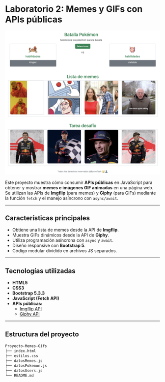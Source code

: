 
# Laboratorio 2: Memes y GIFs con APIs públicas
<img width="1014" alt="Tarea" src="https://github.com/WilmerRamos21/AW_Laboratorio_2/blob/main/Captura%20de%20pantalla%202025-10-05%20a%20la(s)%2018.18.30.png" />


Este proyecto muestra cómo consumir **APIs públicas** en JavaScript para obtener y mostrar **memes e imágenes GIF animadas** en una página web.  
Se utilizan las APIs de **Imgflip** (para memes) y **Giphy** (para GIFs) mediante la función `fetch` y el manejo asíncrono con `async/await`.

---

## Características principales

- Obtiene una lista de memes desde la API de **Imgflip**.  
- Muestra GIFs dinámicos desde la API de **Giphy**.  
- Utiliza programación asíncrona con `async` y `await`.  
- Diseño responsive con **Bootstrap 5**.  
- Código modular dividido en archivos JS separados.

---

## Tecnologías utilizadas

- **HTML5**  
- **CSS3**  
- **Bootstrap 5.3.3**  
- **JavaScript (Fetch API)**  
- **APIs públicas:**
  - [Imgflip API](https://api.imgflip.com/)
  - [Giphy API](https://developers.giphy.com/docs/api/)

---

## Estructura del proyecto

```plaintext
Proyecto-Memes-Gifs
├── index.html
├── estilos.css
├── datosMemes.js
├── datosPokemon.js
├── datosUsers.js
└── README.md

